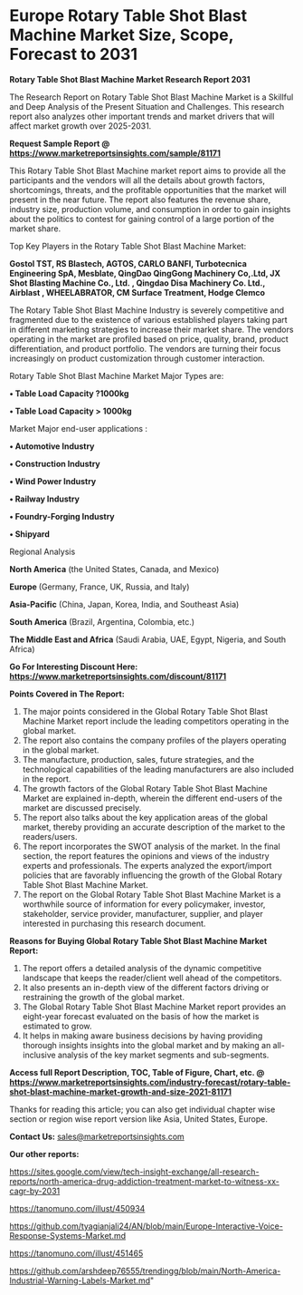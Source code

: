 # Europe Rotary Table Shot Blast Machine Market Size, Scope, Forecast to 2031

<strong>Rotary Table Shot Blast Machine Market Research Report 2031</strong>

The Research Report on Rotary Table Shot Blast Machine Market is a Skillful and Deep Analysis of the Present Situation and Challenges. This research report also analyzes other important trends and market drivers that will affect market growth over 2025-2031.

<strong>Request Sample Report @ <a href=https://www.marketreportsinsights.com/sample/81171>https://www.marketreportsinsights.com/sample/81171</a></strong>

This Rotary Table Shot Blast Machine market report aims to provide all the participants and the vendors will all the details about growth factors, shortcomings, threats, and the profitable opportunities that the market will present in the near future. The report also features the revenue share, industry size, production volume, and consumption in order to gain insights about the politics to contest for gaining control of a large portion of the market share.

Top Key Players in the Rotary Table Shot Blast Machine Market:

<strong>Gostol TST, RS Blastech, AGTOS, CARLO BANFI, Turbotecnica Engineering SpA, Mesblate, QingDao QingGong Machinery Co,.Ltd, JX Shot Blasting Machine Co., Ltd. , Qingdao Disa Machinery Co. Ltd., Airblast , WHEELABRATOR, CM Surface Treatment, Hodge Clemco </strong>

The Rotary Table Shot Blast Machine Industry is severely competitive and fragmented due to the existence of various established players taking part in different marketing strategies to increase their market share. The vendors operating in the market are profiled based on price, quality, brand, product differentiation, and product portfolio. The vendors are turning their focus increasingly on product customization through customer interaction.

Rotary Table Shot Blast Machine Market Major Types are:

<strong>• Table Load Capacity ?1000kg

• Table Load Capacity > 1000kg</strong>

Market Major end-user applications :

<strong>• Automotive Industry

• Construction Industry

• Wind Power Industry

• Railway Industry 

• Foundry-Forging Industry

• Shipyard</strong>

Regional Analysis

</u><strong><b>North America</b></strong> (the United States, Canada, and Mexico)

<strong><b>Europe </b></strong>(Germany, France, UK, Russia, and Italy)

<strong><b>Asia-Pacific</b></strong> (China, Japan, Korea, India, and Southeast Asia)

<strong><b>South America</b></strong> (Brazil, Argentina, Colombia, etc.)

<strong><b>The Middle East and Africa</b></strong> (Saudi Arabia, UAE, Egypt, Nigeria, and South Africa)

<strong>Go For Interesting Discount Here: <a href=https://www.marketreportsinsights.com/discount/81171>https://www.marketreportsinsights.com/discount/81171</a></strong>

<strong>Points Covered in The Report:</strong>
<ol>
  <li>The major points considered in the Global Rotary Table Shot Blast Machine Market report include the leading competitors operating in the global market.</li>
  <li>The report also contains the company profiles of the players operating in the global market.</li>
  <li>The manufacture, production, sales, future strategies, and the technological capabilities of the leading manufacturers are also included in the report.</li>
  <li>The growth factors of the Global Rotary Table Shot Blast Machine Market are explained in-depth, wherein the different end-users of the market are discussed precisely.</li>
  <li>The report also talks about the key application areas of the global market, thereby providing an accurate description of the market to the readers/users.</li>
  <li>The report incorporates the SWOT analysis of the market. In the final section, the report features the opinions and views of the industry experts and professionals. The experts analyzed the export/import policies that are favorably influencing the growth of the Global Rotary Table Shot Blast Machine Market.</li>
  <li>The report on the Global Rotary Table Shot Blast Machine Market is a worthwhile source of information for every policymaker, investor, stakeholder, service provider, manufacturer, supplier, and player interested in purchasing this research document.</li>
</ol>
<strong>Reasons for Buying Global Rotary Table Shot Blast Machine Market Report:</strong>

<ol>
  <li>The report offers a detailed analysis of the dynamic competitive landscape that keeps the reader/client well ahead of the competitors.</li>
  <li>It also presents an in-depth view of the different factors driving or restraining the growth of the global market.</li>
  <li>The Global Rotary Table Shot Blast Machine Market report provides an eight-year forecast evaluated on the basis of how the market is estimated to grow.</li>
  <li>It helps in making aware business decisions by having providing thorough insights insights into the global market and by making an all-inclusive analysis of the key market segments and sub-segments.</li>
</ol>
<strong>Access full Report Description, TOC, Table of Figure, Chart, etc. @ <a href=https://www.marketreportsinsights.com/industry-forecast/rotary-table-shot-blast-machine-market-growth-and-size-2021-81171>https://www.marketreportsinsights.com/industry-forecast/rotary-table-shot-blast-machine-market-growth-and-size-2021-81171</a></strong>


Thanks for reading this article; you can also get individual chapter wise section or region wise report version like Asia, United States, Europe.

<strong>Contact Us:</strong>
sales@marketreportsinsights.com

<strong>Our other reports:</strong>

<a href=https://sites.google.com/view/tech-insight-exchange/all-research-reports/north-america-drug-addiction-treatment-market-to-witness-xx-cagr-by-2031>https://sites.google.com/view/tech-insight-exchange/all-research-reports/north-america-drug-addiction-treatment-market-to-witness-xx-cagr-by-2031</a>

<a href=https://tanomuno.com/illust/450934>https://tanomuno.com/illust/450934</a>

<a href=https://github.com/tyagianjali24/AN/blob/main/Europe-Interactive-Voice-Response-Systems-Market.md>https://github.com/tyagianjali24/AN/blob/main/Europe-Interactive-Voice-Response-Systems-Market.md</a>

<a href=https://tanomuno.com/illust/451465>https://tanomuno.com/illust/451465</a>

<a href=https://github.com/arshdeep76555/trendingg/blob/main/North-America-Industrial-Warning-Labels-Market.md>https://github.com/arshdeep76555/trendingg/blob/main/North-America-Industrial-Warning-Labels-Market.md</a>"
